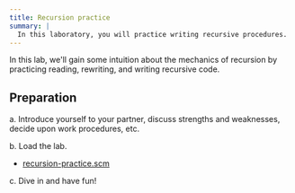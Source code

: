 ```yaml
---
title: Recursion practice
summary: |
  In this laboratory, you will practice writing recursive procedures.
---
```


In this lab, we'll gain some intuition about the mechanics of recursion by practicing reading, rewriting, and writing recursive code.

## Preparation

a. Introduce yourself to your partner, discuss strengths and weaknesses,
decide upon work procedures, etc.

b. Load the lab.

* [recursion-practice.scm](../code/labs/recursion-practice.scm)

c. Dive in and have fun!